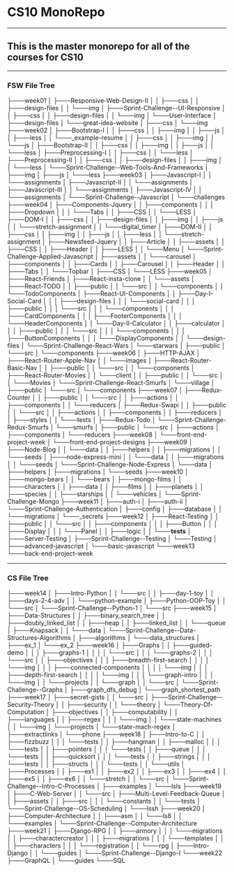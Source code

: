 # CS10 MonoRepo

---

## This is the master monorepo for all of the courses for CS10

---

### FSW File Tree

├───week01
│ ├───Responsive-Web-Design-II
│ │ ├───css
│ │ ├───design-files
│ │ └───img
│ ├───Sprint-Challenge--UI-Responsive
│ │ ├───css
│ │ ├───design-files
│ │ └───img
│ └───User-Interface
│ ├───design-files
│ └───great-idea-website
│ ├───css
│ └───img
├───week02
│ ├───Bootstrap-I
│ │ ├───css
│ │ ├───img
│ │ ├───js
│ │ ├───less
│ │ └───_example-resume
│ │ ├───css
│ │ ├───img
│ │ └───js
│ ├───Bootstrap-II
│ │ ├───css
│ │ ├───img
│ │ ├───js
│ │ └───less
│ ├───Preprocessing-I
│ │ ├───css
│ │ └───less
│ ├───Preprocessing-II
│ │ ├───css
│ │ ├───design-files
│ │ ├───img
│ │ └───less
│ └───Sprint-Challenge--Web-Tools-And-Frameworks
│ ├───img
│ ├───js
│ └───less
├───week03
│ ├───Javascript-I
│ │ └───assignments
│ ├───Javascript-II
│ │ └───assignments
│ ├───Javascript-III
│ │ └───assignments
│ ├───Javascript-IV
│ │ └───assignments
│ └───Sprint-Challenge--Javascript
│ └───challenges
├───week04
│ ├───Components-Jquery
│ │ ├───components
│ │ │ ├───Dropdown
│ │ │ └───Tabs
│ │ ├───CSS
│ │ └───LESS
│ ├───DOM-I
│ │ ├───css
│ │ ├───design-files
│ │ ├───img
│ │ ├───js
│ │ └───stretch-assignment
│ │ └───digital_timer
│ ├───DOM-II
│ │ ├───css
│ │ ├───img
│ │ ├───js
│ │ ├───less
│ │ └───stretch-assignment
│ ├───Newsfeed-Jquery
│ │ ├───Article
│ │ ├───assets
│ │ ├───CSS
│ │ ├───Header
│ │ ├───LESS
│ │ └───Menu
│ └───Sprint-Challenge-Applied-Javascript
│ ├───assets
│ │ └───carousel
│ ├───components
│ │ ├───Cards
│ │ ├───Carousel
│ │ ├───Header
│ │ ├───Tabs
│ │ └───Topbar
│ ├───CSS
│ └───LESS
├───week05
│ ├───React-Friends
│ ├───React-insta-clone
│ │ └───assets
│ ├───React-TODO
│ │ ├───public
│ │ └───src
│ │ └───components
│ │ └───TodoComponents
│ ├───React-UI-Components
│ │ ├───Day-I-Social-Card
│ │ │ ├───design-files
│ │ │ └───social-card
│ │ │ ├───public
│ │ │ └───src
│ │ │ └───components
│ │ │ ├───CardComponents
│ │ │ ├───FooterComponents
│ │ │ └───HeaderComponents
│ │ └───Day-II-Calculator
│ │ ├───calculator
│ │ │ ├───public
│ │ │ └───src
│ │ │ └───components
│ │ │ ├───ButtonComponents
│ │ │ └───DisplayComponents
│ │ └───design-files
│ └───Sprint-Challenge-React-Wars
│ └───starwars
│ ├───public
│ └───src
│ └───components
├───week06
│ ├───HTTP-AJAX
│ ├───React-Router-Apple-Nav
│ │ └───images
│ ├───React-Router-Basic-Nav
│ │ ├───public
│ │ └───src
│ │ └───components
│ ├───React-Router-Movies
│ │ └───client
│ │ ├───public
│ │ └───src
│ │ └───Movies
│ └───Sprint-Challenge-React-Smurfs
│ └───village
│ ├───public
│ └───src
│ └───components
├───week07
│ ├───Redux-Counter
│ │ ├───public
│ │ └───src
│ │ ├───actions
│ │ ├───components
│ │ └───reducers
│ ├───Redux-Swapi
│ │ ├───public
│ │ └───src
│ │ ├───actions
│ │ ├───components
│ │ ├───reducers
│ │ ├───styles
│ │ └───tests
│ ├───Redux-Todo
│ └───Sprint-Challenge-Redux-Smurfs
│ └───smurfs
│ ├───public
│ └───src
│ ├───actions
│ ├───components
│ └───reducers
├───week08
│ └───front-end-project-week
│ └───front-end-project-designs
├───week09
│ ├───Node-Blog
│ │ └───data
│ │ ├───helpers
│ │ ├───migrations
│ │ └───seeds
│ ├───node-express-mini
│ │ └───data
│ │ ├───migrations
│ │ └───seeds
│ └───Sprint-Challenge-Node-Express
│ └───data
│ ├───helpers
│ ├───migrations
│ └───seeds
├───week10
│ ├───mongo-bears
│ │ └───bears
│ ├───mongo-films
│ │ ├───characters
│ │ ├───data
│ │ ├───films
│ │ ├───planets
│ │ ├───species
│ │ ├───starships
│ │ └───vehicles
│ └───Sprint-Challenge-Mongo
├───week11
│ ├───auth-i
│ ├───auth-ii
│ └───Sprint-Challenge-Authentication
│ ├───config
│ ├───database
│ │ └───migrations
│ └───_secrets
├───week12
│ ├───React-Testing
│ │ ├───public
│ │ └───src
│ │ ├───components
│ │ │ ├───Button
│ │ │ ├───Display
│ │ │ └───Panel
│ │ ├───logic
│ │ └───**tests**
│ ├───Server-Testing
│ ├───Sprint-Challenge--Testing
│ └───Testing
│ ├───advanced-javascript
│ └───basic-javascript
└───week13
└───back-end-project-week

---

### CS File Tree

├───week14
│ ├───Intro-Python
│ │ └───src
│ │ ├───day-1-toy
│ │ ├───days-2-4-adv
│ │ └───python-example
│ ├───Python-OOP-Toy
│ │ └───src
│ └───Sprint-Challenge--Python-1
│ └───src
├───week15
│ ├───Data-Structures
│ │ ├───binary_search_tree
│ │ ├───doubly_linked_list
│ │ ├───heap
│ │ ├───linked_list
│ │ └───queue
│ ├───Knapsack
│ │ └───data
│ └───Sprint-Challenge--Data-Structures-Algorithms
│ ├───algorithms
│ └───data_structures
│ ├───ex_1
│ └───ex_2
├───week16
│ ├───Graphs
│ │ ├───guided-demo
│ │ │ ├───graphs-1
│ │ │ │ └───src
│ │ │ └───graphs-2
│ │ │ └───src
│ │ ├───objectives
│ │ │ ├───breadth-first-search
│ │ │ │ └───img
│ │ │ ├───connected-components
│ │ │ │ └───img
│ │ │ ├───depth-first-search
│ │ │ │ └───img
│ │ │ └───graph-intro
│ │ │ └───img
│ │ └───projects
│ │ └───graph
│ │ └───src
│ └───Sprint-Challenge--Graphs
│ ├───graph_dfs_debug
│ └───graph_shortest_path
├───week17
│ ├───secret-gists
│ │ └───src
│ ├───Sprint-Challenge--Security-Theory
│ │ ├───security
│ │ └───theory
│ └───Theory-Of-Computation
│ ├───objectives
│ │ ├───computability
│ │ ├───languages
│ │ ├───regex
│ │ │ └───img
│ │ └───state-machines
│ │ └───img
│ └───projects
│ └───state-mach-regex
│ ├───extractlinks
│ └───phone
├───week18
│ ├───Intro-to-C
│ │ ├───fizzbuzz
│ │ │ └───tests
│ │ ├───hangman
│ │ ├───malloc
│ │ │ └───tests
│ │ ├───pointers
│ │ │ └───tests
│ │ ├───queue
│ │ │ └───tests
│ │ ├───quicksort
│ │ │ └───tests
│ │ ├───strings
│ │ │ └───tests
│ │ ├───structs
│ │ │ └───tests
│ │ └───utils
│ ├───Processes
│ │ ├───ex1
│ │ ├───ex2
│ │ ├───ex3
│ │ ├───ex4
│ │ ├───ex5
│ │ ├───ex6
│ │ └───stretch
│ │ └───src
│ └───Sprint-Challenge--Intro-C-Processes
│ ├───examples
│ └───lsls
├───week19
│ ├───C-Web-Server
│ │ └───src
│ ├───Multi-Level-Feedback-Queue
│ │ ├───assets
│ │ ├───src
│ │ │ └───constants
│ │ └───tests
│ └───Sprint-Challenge--OS-Scheduling
│ └───lssh
├───week20
│ ├───Computer-Architecture
│ │ ├───asm
│ │ └───ls8
│ │ └───examples
│ └───Sprint-Challenge--Computer-Architecture
├───week21
│ ├───Django-RPG
│ │ ├───armory
│ │ │ └───migrations
│ │ ├───charactercreator
│ │ │ ├───migrations
│ │ │ └───templates
│ │ │ ├───characters
│ │ │ └───registration
│ │ └───rpg
│ ├───Intro-Django
│ │ └───guides
│ └───Sprint-Challenge--Django-I
└───week22
├───GraphQL
│ └───guides
└───SQL
